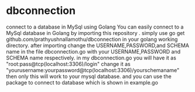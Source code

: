 # dbconnection
connect to a database in MySql using Golang
You can easily connect to a MySql database in Golang by importing this repository .
simply use go get github.com/prathyushnallamothu/dbconnection in your golang working directory.
after importing change the USERNAME,PASSWORD,and SCHEMA name in the file dbconnection.go with your USERNAME,PASSWORD and SCHEMA name respectively.
in my dbconnection.go you will have it as "root:pass@tcp(localhost:3306)/login" change it as "yourusername:yourpassword@tcp(localhost:3306)/yourschemaname" then only this will work to your mysql database.
and you can use the package to connect to database which is shown in example.go

